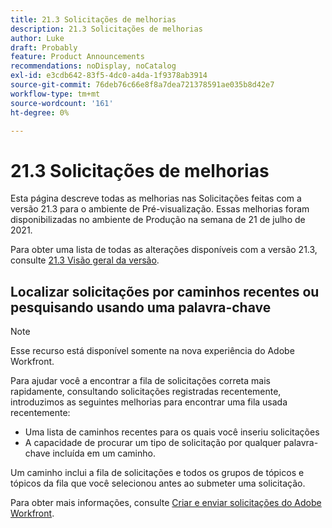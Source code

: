 ```yaml
---
title: 21.3 Solicitações de melhorias
description: 21.3 Solicitações de melhorias
author: Luke
draft: Probably
feature: Product Announcements
recommendations: noDisplay, noCatalog
exl-id: e3cdb642-83f5-4dc0-a4da-1f9378ab3914
source-git-commit: 76deb76c66e8f8a7dea721378591ae035b8d42e7
workflow-type: tm+mt
source-wordcount: '161'
ht-degree: 0%

---
```


# 21.3 Solicitações de melhorias

Esta página descreve todas as melhorias nas Solicitações feitas com a versão 21.3 para o ambiente de Pré-visualização. Essas melhorias foram disponibilizadas no ambiente de Produção na semana de 21 de julho de 2021.

Para obter uma lista de todas as alterações disponíveis com a versão 21.3, consulte [21.3 Visão geral da versão](../../../product-announcements/product-releases/21.3-release-activity/21-3-release-overview.md).

## Localizar solicitações por caminhos recentes ou pesquisando usando uma palavra-chave

>[!NOTE]
>
>Esse recurso está disponível somente na nova experiência do Adobe Workfront.

Para ajudar você a encontrar a fila de solicitações correta mais rapidamente, consultando solicitações registradas recentemente, introduzimos as seguintes melhorias para encontrar uma fila usada recentemente:

* Uma lista de caminhos recentes para os quais você inseriu solicitações
* A capacidade de procurar um tipo de solicitação por qualquer palavra-chave incluída em um caminho.

Um caminho inclui a fila de solicitações e todos os grupos de tópicos e tópicos da fila que você selecionou antes ao submeter uma solicitação.

Para obter mais informações, consulte [Criar e enviar solicitações do Adobe Workfront](/help/quicksilver/manage-work/requests/create-requests/create-submit-requests.md).

